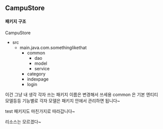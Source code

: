 CampuStore
---

####  패키지 구조
 
 CampuStore
   - src
     - main.java.com.somethinglikethat
        - common
            - dao
            - model
            - service
        - category
        - indexpage
        - login
        
        
이건 그냥 내 생각 각자 쓰는 패키지 이름은 변경해서 쓰세용
common 은 기본 엔티티 모델등등
기능별로 각자 모델은 패키지 안에서 관리하면 됩니다~

test 패키지도 마친가지로 따라갑니다~

리소스는 모르겠다~
